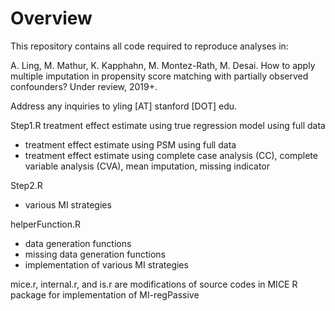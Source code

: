 # Overview

This repository contains all code required to reproduce analyses in:

A. Ling, M. Mathur, K. Kapphahn, M. Montez-Rath, M. Desai. How to apply multiple imputation in propensity score matching with partially observed confounders? Under review, 2019+.

Address any inquiries to yling [AT] stanford [DOT] edu.

Step1.R
treatment effect estimate using true regression model using full data
- treatment effect estimate using PSM using full data
- treatment effect estimate using complete case analysis (CC), complete variable analysis (CVA), mean imputation, missing indicator

Step2.R
- various MI strategies
 
helperFunction.R
- data generation functions
- missing data generation functions
- implementation of various MI strategies

mice.r, internal.r, and is.r are modifications of source codes in MICE R package for implementation of MI-regPassive
